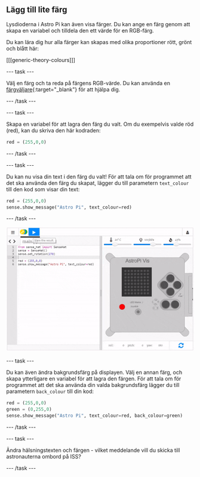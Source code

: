## Lägg till lite färg

Lysdioderna i Astro Pi kan även visa färger. Du kan ange en färg genom att skapa en variabel och tilldela den ett värde för en RGB-färg.

Du kan lära dig hur alla färger kan skapas med olika proportioner rött, grönt och blått här:

[[[generic-theory-colours]]]

\--- task \---

Välj en färg och ta reda på färgens RGB-värde. Du kan använda en [färgväljare](https://www.w3schools.com/colors/colors_rgb.asp){:target="_blank"} för att hjälpa dig.

\--- /task \---

\--- task \---

Skapa en variabel för att lagra den färg du valt. Om du exempelvis valde röd (red), kan du skriva den här kodraden:

```python
red = (255,0,0)
```

\--- /task \---

\--- task \---

Du kan nu visa din text i den färg du valt! För att tala om för programmet att det ska använda den färg du skapat, lägger du till parametern `text_colour` till den kod som visar din text:

```python
red = (255,0,0)
sense.show_message("Astro Pi", text_colour=red)
```

\--- /task \---

![visa meddelande i färg](images/show-message-color.gif)

\--- task \---

Du kan även ändra bakgrundsfärg på displayen. Välj en annan färg, och skapa ytterligare en variabel för att lagra den färgen. För att tala om för programmet att det ska använda din valda bakgrundsfärg lägger du till parametern `back_colour` till din kod:

```python
red = (255,0,0)
green = (0,255,0)
sense.show_message("Astro Pi", text_colour=red, back_colour=green)
```

\--- /task \---

\--- task \---

Ändra hälsningstexten och färgen - vilket meddelande vill du skicka till astronauterna ombord på ISS?

\--- /task \---